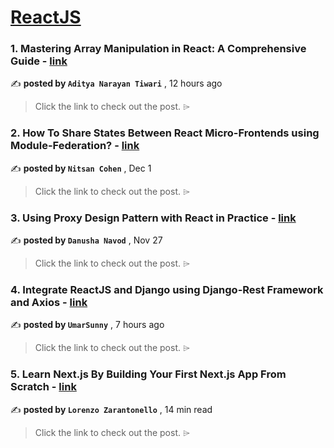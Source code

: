 
<h1><a href=https://medium.com/tag/reactjs/recommended target="_blank" rel="noopener noreferrer">ReactJS</a></h1>
<h3>1. Mastering Array Manipulation in React: A Comprehensive Guide - <a href=https://medium.com/@vipraaditya/mastering-array-manipulation-in-react-a-comprehensive-guide-5f6e1164c9d1?source=tag_recommended_feed---------0-84----------reactjs----------7663f61a_0f28_43ae_ac99_b8fabcb9b9f2------- target="_blank" rel="noopener noreferrer">link</a></h3>

✍️ **posted by `Aditya Narayan Tiwari`** <date> , 12 hours ago</date>

<blockquote>Click the link to check out the post. ⌲</blockquote>

<h3>2. How To Share States Between React Micro-Frontends using Module-Federation? - <a href=https://medium.com/bitsrc/how-to-share-state-between-react-micro-frontends-using-module-federation-f3762996c208?source=tag_recommended_feed---------1-107----------reactjs----------7663f61a_0f28_43ae_ac99_b8fabcb9b9f2------- target="_blank" rel="noopener noreferrer">link</a></h3>

✍️ **posted by `Nitsan Cohen`** <date> , Dec 1</date>

<blockquote>Click the link to check out the post. ⌲</blockquote>

<h3>3. Using Proxy Design Pattern with React in Practice - <a href=https://medium.com/bitsrc/proxy-design-pattern-with-react-c0b465980fbf?source=tag_recommended_feed---------2-85----------reactjs----------7663f61a_0f28_43ae_ac99_b8fabcb9b9f2------- target="_blank" rel="noopener noreferrer">link</a></h3>

✍️ **posted by `Danusha Navod`** <date> , Nov 27</date>

<blockquote>Click the link to check out the post. ⌲</blockquote>

<h3>4. Integrate ReactJS and Django using Django-Rest Framework and Axios - <a href=https://medium.com/@umarsunny2011/integrate-reactjs-and-django-using-django-rest-framework-and-axios-166223e0860b?source=tag_recommended_feed---------3-84----------reactjs----------7663f61a_0f28_43ae_ac99_b8fabcb9b9f2------- target="_blank" rel="noopener noreferrer">link</a></h3>

✍️ **posted by `UmarSunny`** <date> , 7 hours ago</date>

<blockquote>Click the link to check out the post. ⌲</blockquote>

<h3>5. Learn Next.js By Building Your First Next.js App From Scratch - <a href=https://medium.com/gitconnected/learn-next-js-by-building-your-first-next-js-app-from-scratch-8ec7cc93a9cb?source=tag_recommended_feed---------4-107----------reactjs----------7663f61a_0f28_43ae_ac99_b8fabcb9b9f2------- target="_blank" rel="noopener noreferrer">link</a></h3>

✍️ **posted by `Lorenzo Zarantonello`** <date> , 14 min read</date>

<blockquote>Click the link to check out the post. ⌲</blockquote>

